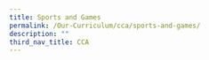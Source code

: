 ```yaml
---
title: Sports and Games
permalink: /Our-Curriculum/cca/sports-and-games/
description: ""
third_nav_title: CCA
---
```


